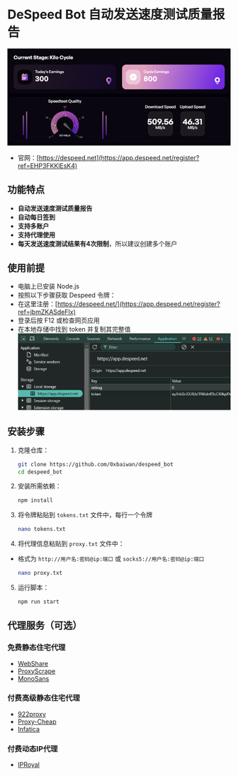 # DeSpeed Bot 自动发送速度测试质量报告

![banner](./img/image.png)
- 官网：[https://despeed.net](https://app.despeed.net/register?ref=EHP3FKKlEsK4)

## 功能特点

- **自动发送速度测试质量报告**
- **自动每日签到**
- **支持多账户**
- **支持代理使用**
- **每天发送速度测试结果有4次限制**，所以建议创建多个账户
 
## 使用前提

- 电脑上已安装 Node.js
- 按照以下步骤获取 Despeed 令牌：
- 在这里注册：[https://despeed.net/](https://app.despeed.net/register?ref=jbmZKASdeFIx)
- 登录后按 F12 或检查网页应用
- 在本地存储中找到 token 并复制其完整值
    ![token](./img/image-1.png)

## 安装步骤

1. 克隆仓库：
    ```sh
    git clone https://github.com/0xbaiwan/despeed_bot
    cd despeed_bot
    ```

2. 安装所需依赖：
    ```sh
    npm install
    ```
3. 将令牌粘贴到 `tokens.txt` 文件中，每行一个令牌
    ```bash
    nano tokens.txt
    ```
4. 将代理信息粘贴到 `proxy.txt` 文件中：
-  格式为 `http://用户名:密码@ip:端口` 或 `socks5://用户名:密码@ip:端口`
    ```sh
    nano proxy.txt
    ```
5. 运行脚本：
    ```sh
    npm run start
    ```
## 代理服务（可选）

### 免费静态住宅代理
- [WebShare](https://www.webshare.io/?referral_code=gtw7lwqqelgu)
- [ProxyScrape](https://proxyscrape.com/)
- [MonoSans](https://github.com/monosans/proxy-list)

### 付费高级静态住宅代理
- [922proxy](https://www.922proxy.com/register?inviter_code=d6416857)
- [Proxy-Cheap](https://app.proxy-cheap.com/r/Pd6sqg)
- [Infatica](https://dashboard.infatica.io/aff.php?aff=580)

### 付费动态IP代理
- [IPRoyal](https://iproyal.com/?r=733417)
